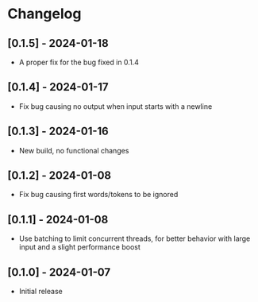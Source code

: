 # Changelog

## [0.1.5] - 2024-01-18
- A proper fix for the bug fixed in 0.1.4

## [0.1.4] - 2024-01-17
- Fix bug causing no output when input starts with a newline

## [0.1.3] - 2024-01-16
- New build, no functional changes

## [0.1.2] - 2024-01-08
- Fix bug causing first words/tokens to be ignored

## [0.1.1] - 2024-01-08
- Use batching to limit concurrent threads, for better behavior with large input and a slight performance boost 

## [0.1.0] - 2024-01-07
- Initial release
